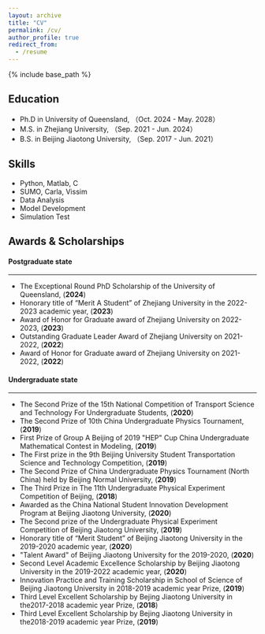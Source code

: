 ```yaml
---
layout: archive
title: "CV"
permalink: /cv/
author_profile: true
redirect_from:
  - /resume
---
```


{% include base_path %}


Education
------
* Ph.D in University of Queensland, （Oct. 2024 - May. 2028）
* M.S. in Zhejiang University, （Sep. 2021 - Jun. 2024）
* B.S. in Beijing Jiaotong University, （Sep. 2017 - Jun. 2021）

Skills
------
* Python, Matlab, C
* SUMO, Carla, Vissim
* Data Analysis
* Model Development 
* Simulation Test

Awards & Scholarships
------
#### Postgraduate state
----
* The Exceptional Round PhD Scholarship of the University of Queensland, (**2024**)
* Honorary title of “Merit A Student” of Zhejiang University in the 2022-2023 academic year, (**2023**)
* Award of Honor for Graduate award of Zhejiang University on 2022-2023, (**2023**)
* Outstanding Graduate Leader Award of Zhejiang University on 2021-2022, (**2022**)
* Award of Honor for Graduate award of Zhejiang University on 2021-2022, (**2022**)

#### Undergraduate state
----
* The Second Prize of the 15th National Competition of Transport Science and Technology For Undergraduate Students, (**2020**)
* The Second Prize of 10th China Undergraduate Physics Tournament, (**2019**)
* First Prize of Group A Beijing of 2019 "HEP" Cup China Undergraduate Mathematical Contest in Modeling, (**2019**)
* The First prize in the 9th Beijing University Student Transportation Science and Technology Competition, (**2019**)
* The Second Prize of China Undergraduate Physics Tournament (North China) held by Beijing Normal University, (**2019**)
* The Third Prize in The 11th Undergraduate Physical Experiment Competition of Beijing, (**2018**)
* Awarded as the China National Student Innovation Development Program at Beijing Jiaotong University, (**2020**)
* The Second prize of the Undergraduate Physical Experiment Competition of Beijing Jiaotong University, (**2019**)
* Honorary title of “Merit Student” of Beijing Jiaotong University in the 2019-2020 academic year, (**2020**)
* "Talent Award" of Beijing Jiaotong University for the 2019-2020, (**2020**)
* Second Level Academic Excellence Scholarship by Beijing Jiaotong University in the 2019-2022 academic year, (**2020**)
* Innovation Practice and Training Scholarship in School of Science of Beijing Jiaotong University in 2018-2019 academic year Prize, (**2019**)
* Third Level Excellent Scholarship by Bejing Jiaotong University in the2017-2018 academic year Prize, (**2018**)
* Third Level Excellent Scholarship by Bejing Jiaotong University in the2018-2019 academic year Prize, (**2019**)
